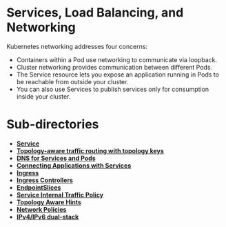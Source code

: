 # Services, Load Balancing, and Networking
Kubernetes networking addresses four concerns:

- Containers within a Pod use networking to communicate via loopback.
- Cluster networking provides communication between different Pods.
- The Service resource lets you expose an application running in Pods to be reachable from outside your cluster.
- You can also use Services to publish services only for consumption inside your cluster.


# Sub-directories

- [**Service**](https://github.com/davincizhao/Education/blob/main/CloudComputing/CloudDevOpsEngineer/06_K8S_concepts/Services_LoadBalancing_Networking/Service/README.md)
- [**Topology-aware traffic routing with topology keys**](https://github.com/davincizhao/Education/tree/main/CloudComputing/CloudDevOpsEngineer/06_K8S_concepts/Services_LoadBalancing_Networking/Topology-aware_traffic_routing_with_topology_keys)
- [**DNS for Services and Pods**](https://github.com/davincizhao/Education/tree/main/CloudComputing/CloudDevOpsEngineer/06_K8S_concepts/Services_LoadBalancing_Networking/DNS_for_Services_and_Pods)
- [**Connecting Applications with Services**]()
- [**Ingress**]()
- [**Ingress Controllers**]()
- [**EndpointSlices**]()
- [**Service Internal Traffic Policy**]()
- [**Topology Aware Hints**]()
- [**Network Policies**]()
- [**IPv4/IPv6 dual-stack**]()
